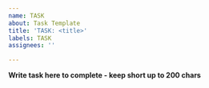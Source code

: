 ```yaml
---
name: TASK
about: Task Template
title: 'TASK: <title>'
labels: TASK
assignees: ''

---
```


**Write task here to complete - keep short up to 200 chars**
